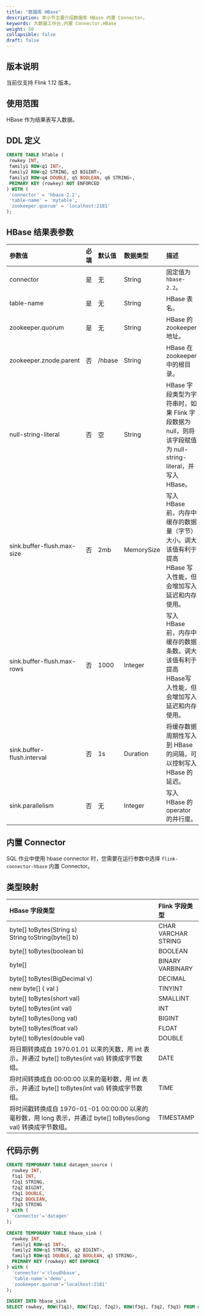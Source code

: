```yaml
---
title: "数据库 HBase"
description: 本小节主要介绍数据库 HBase 内置 Connector。 
keywords: 大数据工作台,内置 Connector,HBase
weight: 50
collapsible: false
draft: false
---
```




## 版本说明

当前仅支持 Flink 1.12 版本。

## 使用范围

HBase 作为结果表写入数据。

## DDL 定义

```sql
CREATE TABLE hTable (
 rowkey INT,
 family1 ROW<q1 INT>,
 family2 ROW<q2 STRING, q3 BIGINT>,
 family3 ROW<q4 DOUBLE, q5 BOOLEAN, q6 STRING>,
 PRIMARY KEY (rowkey) NOT ENFORCED
) WITH (
 'connector' = 'hbase-2.2',
 'table-name' = 'mytable',
 'zookeeper.quorum' = 'localhost:2181'
);
```

## HBase 结果表参数

| 参数值                     | 必填 | 默认值 | 数据类型   | 描述                                                         |
| :------------------------- | :--- | :----- | :--------- | :----------------------------------------------------------- |
| connector                  | 是   | 无     | String     | 固定值为 `hbase-2.2`。                                       |
| table-name                 | 是   | 无     | String     | HBase 表名。                                                 |
| zookeeper.quorum           | 是   | 无     | String     | HBase 的 zookeeper地址。                                     |
| zookeeper.znode.parent     | 否   | /hbase | String     | HBase 在 zookeeper 中的根目录。                              |
| null-string-literal        | 否   | 空     | String     | HBase 字段类型为字符串时，如果 Flink 字段数据为 null，则将该字段赋值为 null-string-literal，并写入 HBase。 |
| sink.buffer-flush.max-size | 否   | 2mb    | MemorySize | 写入 HBase 前，内存中缓存的数据量（字节）大小。调大该值有利于提高 HBase 写入性能，但会增加写入延迟和内存使用。 |
| sink.buffer-flush.max-rows | 否   | 1000   | Integer    | 写入 HBase 前，内存中缓存的数据条数。调大该值有利于提高HBase写入性能，但会增加写入延迟和内存使用。 |
| sink.buffer-flush.interval | 否   | 1s     | Duration   | 将缓存数据周期性写入到 HBase 的间隔，可以控制写入 HBase 的延迟。 |
| sink.parallelism           | 否   | 无     | Integer    | 写入 HBase 的 operator 的并行度。                            |


## 内置 Connector

SQL 作业中使用 hbase connector 时，您需要在运行参数中选择 `flink-connector-hbase` 内置 Connector。

## 类型映射

| HBase 字段类型                                               | Flink 字段类型            |
| :----------------------------------------------------------- | :------------------------ |
| byte[] toBytes(String s) <br>String toString(byte[] b)       | CHAR<br>VARCHAR<br>STRING |
| byte[] toBytes(boolean b)                                    | BOOLEAN                   |
| byte[]                                                       | BINARY<br/>VARBINARY      |
| byte[] toBytes(BigDecimal v)                                 | DECIMAL                   |
| new byte[] { val }                                           | TINYINT                   |
| byte[] toBytes(short val)                                    | SMALLINT                  |
| byte[] toBytes(int val)                                      | INT                       |
| byte[] toBytes(long val)                                     | BIGINT                    |
| byte[] toBytes(float val)                                    | FLOAT                     |
| byte[] toBytes(double val)                                   | DOUBLE                    |
| 将日期转换成自 1970.01.01 以来的天数，用 int 表示，并通过 byte[] toBytes(int val) 转换成字节数组。 | DATE                      |
| 将时间转换成自 00:00:00 以来的毫秒数，用 int 表示，并通过 byte[] toBytes(int val) 转换成字节数组。 | TIME                      |
| 将时间戳转换成自 1970-01-01 00:00:00 以来的毫秒数，用 long 表示，并通过 byte[] toBytes(long val) 转换成字节数组。 | TIMESTAMP                 |

## 代码示例

```sql
CREATE TEMPORARY TABLE datagen_source (
  rowkey INT,
  f1q1 INT,
  f2q1 STRING,
  f2q2 BIGINT,
  f3q1 DOUBLE,
  f3q2 BOOLEAN,
  f3q3 STRING
) with (
  'connector'='datagen'
);
 
CREATE TEMPORARY TABLE hbase_sink (
  rowkey INT,
  family1 ROW<q1 INT>,
  family2 ROW<q1 STRING, q2 BIGINT>,
  family3 ROW<q1 DOUBLE, q2 BOOLEAN, q3 STRING>,
  PRIMARY KEY (rowkey) NOT ENFORCE
) with (
  'connector'='cloudhbase',
  'table-name'='demo',
  'zookeeper.quorum'='localhost:2181'
);
  
INSERT INTO hbase_sink
SELECT rowkey, ROW(f1q1), ROW(f2q1, f2q2), ROW(f3q1, f3q2, f3q3) FROM datagen_source;
```
